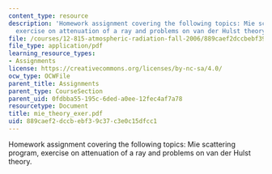 ```yaml
---
content_type: resource
description: 'Homework assignment covering the following topics: Mie scattering program,
  exercise on attenuation of a ray and problems on van der Hulst theory.'
file: /courses/12-815-atmospheric-radiation-fall-2006/889caef2dccbebf39c37c3e0c15dfcc1_mie_theory_exer.pdf
file_type: application/pdf
learning_resource_types:
- Assignments
license: https://creativecommons.org/licenses/by-nc-sa/4.0/
ocw_type: OCWFile
parent_title: Assignments
parent_type: CourseSection
parent_uid: 0fdbba55-195c-6ded-a0ee-12fec4af7a78
resourcetype: Document
title: mie_theory_exer.pdf
uid: 889caef2-dccb-ebf3-9c37-c3e0c15dfcc1
---
```

Homework assignment covering the following topics: Mie scattering program, exercise on attenuation of a ray and problems on van der Hulst theory.